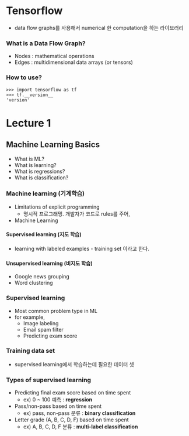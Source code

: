 # Tensorflow

* data flow graphs를 사용해서 numerical 한 computation을 하는 라이브러리

### What is a Data Flow Graph?

* Nodes : mathematical operations
* Edges : multidimensional data arrays (or tensors)

### How to use?

```
>>> import tensorflow as tf
>>> tf.__version__
'version'
```



# Lecture 1

## Machine Learning Basics

* What is ML?
* What is learning?
* What is regressions?
* What is classification?



### Machine learning (기계학습)

* Limitations of explicit programming
  * 명시적 프로그래밍. 개발자가 코드로 rules를 주어, 
* Machine Learning

#### Supervised learning (지도 학습)

* learning with labeled examples - training set 이라고 한다.

#### Unsupervised learning (비지도 학습)

* Google news grouping
* Word clustering



### Supervised learning

* Most common problem type in ML
* for example,
  * Image labeling
  * Email spam filter
  * Predicting exam score



### Training data set

* supervised learning에서 학습하는데 필요한 데이터 셋



### Types of supervised learning

* Predicting final exam score based on time spent
  * ex) 0 ~ 100 예측 : **regression** 
* Pass/non-pass based on time spent
  * ex) pass, non-pass 분류 : **binary classification**
* Letter grade (A, B, C, D, F) based on time spent
  * ex) A, B, C, D, F 분류 : **multi-label classification**


